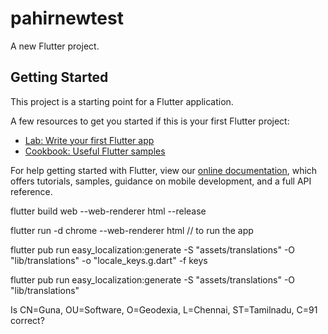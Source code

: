 # pahirnewtest

A new Flutter project.

## Getting Started

This project is a starting point for a Flutter application.

A few resources to get you started if this is your first Flutter project:

- [Lab: Write your first Flutter app](https://flutter.dev/docs/get-started/codelab)
- [Cookbook: Useful Flutter samples](https://flutter.dev/docs/cookbook)

For help getting started with Flutter, view our
[online documentation](https://flutter.dev/docs), which offers tutorials,
samples, guidance on mobile development, and a full API reference.


flutter build web --web-renderer html --release

flutter run -d chrome --web-renderer html // to run the app

flutter pub run easy_localization:generate -S "assets/translations" -O "lib/translations" -o "locale_keys.g.dart" -f keys

flutter pub run easy_localization:generate -S "assets/translations" -O "lib/translations"



Is CN=Guna, OU=Software, O=Geodexia, L=Chennai, ST=Tamilnadu, C=91 correct?
